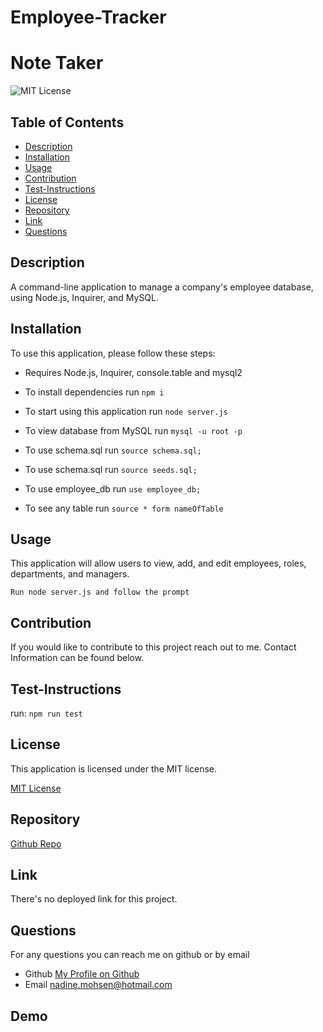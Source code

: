 # Employee-Tracker
# Note Taker
  ![MIT License](https://img.shields.io/badge/license-MIT-blue)


## Table of Contents
  - [Description](#description)
  - [Installation](#installation)
  - [Usage](#usage)
  - [Contribution](#contribution)
  - [Test-Instructions](#test-instructions)
  - [License](#license)
  - [Repository](#repository)
  - [Link](#link)
  - [Questions](#questions)

## Description
A command-line application to manage a company's employee database, using Node.js, Inquirer, and MySQL.


## Installation
To use this application, please follow these steps: 

- Requires Node.js, Inquirer, console.table and mysql2

- To install dependencies run `npm i`

- To start using this application run `node server.js`

- To view database from MySQL run `mysql -u root -p`

- To use schema.sql run `source schema.sql;`

- To use schema.sql run `source seeds.sql;`

- To use employee_db run `use employee_db;`

- To see any table run `source * form nameOfTable`

## Usage

This application will allow users to view, add, and edit employees, roles, departments, and managers. 

```
Run node server.js and follow the prompt

```
## Contribution

If you would like to contribute to this project reach out to me. Contact Information can be found below.

## Test-Instructions
run: `npm run test`

## License
This application is licensed under the MIT license.

[MIT License](https://opensource.org/licenses/BSD-3-Clause)

## Repository
[Github Repo](https://github.com/NadineMohsen/Employee-Tracker)

## Link 
There's no deployed link for this project.

## Questions
For any questions you can reach me on github or by email
- Github [My Profile on Github](https://github.com/NadineMohsen)
- Email nadine.mohsen@hotmail.com

## Demo




